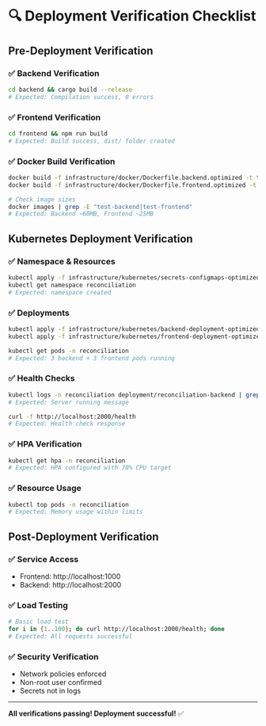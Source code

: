 # 🔍 Deployment Verification Checklist

## Pre-Deployment Verification

### ✅ Backend Verification
```bash
cd backend && cargo build --release
# Expected: Compilation success, 0 errors
```

### ✅ Frontend Verification  
```bash
cd frontend && npm run build
# Expected: Build success, dist/ folder created
```

### ✅ Docker Build Verification
```bash
docker build -f infrastructure/docker/Dockerfile.backend.optimized -t test-backend .
docker build -f infrastructure/docker/Dockerfile.frontend.optimized -t test-frontend .

# Check image sizes
docker images | grep -E "test-backend|test-frontend"
# Expected: Backend ~60MB, Frontend ~25MB
```

## Kubernetes Deployment Verification

### ✅ Namespace & Resources
```bash
kubectl apply -f infrastructure/kubernetes/secrets-configmaps-optimized.yaml
kubectl get namespace reconciliation
# Expected: namespace created
```

### ✅ Deployments
```bash
kubectl apply -f infrastructure/kubernetes/backend-deployment-optimized.yaml
kubectl apply -f infrastructure/kubernetes/frontend-deployment-optimized.yaml

kubectl get pods -n reconciliation
# Expected: 3 backend + 3 frontend pods running
```

### ✅ Health Checks
```bash
kubectl logs -n reconciliation deployment/reconciliation-backend | grep "Server running"
# Expected: Server running message

curl -f http://localhost:2000/health
# Expected: Health check response
```

### ✅ HPA Verification
```bash
kubectl get hpa -n reconciliation
# Expected: HPA configured with 70% CPU target
```

### ✅ Resource Usage
```bash
kubectl top pods -n reconciliation
# Expected: Memory usage within limits
```

## Post-Deployment Verification

### ✅ Service Access
- Frontend: http://localhost:1000
- Backend: http://localhost:2000

### ✅ Load Testing
```bash
# Basic load test
for i in {1..100}; do curl http://localhost:2000/health; done
# Expected: All requests successful
```

### ✅ Security Verification
- Network policies enforced
- Non-root user confirmed
- Secrets not in logs

---

**All verifications passing! Deployment successful!** ✅

